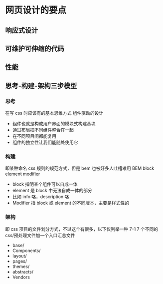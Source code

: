 # 网页设计的要点

## 响应式设计

## 可维护可伸缩的代码

## 性能

## 思考-构建-架构三步模型

### 思考

在写 css 时应该有的基本思维方式
组件驱动的设计

- 组件也就是构成用户界面的模块式构建基块
- 通过布局把不同组件整合在一起
- 在不同项目间都能复用
- 组件的独立性让我们能随处使用它

### 构建

即某种命名 css 规则的规范方式，但是 bem 也被好多人吐槽难用
BEM block element modifier

- block 指明某个组件可以自成一体
- element 是 block 中无法自成一体的部分
- 比如 info 咯，description 咯
- Modifier 指 block 或 element 的不同版本，主要是样式性的

### 架构

即 css 项目的文件划分方式，不过这个有很多，以下仅列举一种
7-1 7 个不同的 css/预处理文件加一个入口汇总文件

- base/
- Components/
- layout/
- pages/
- themes/
- abstracts/
- Vendors
